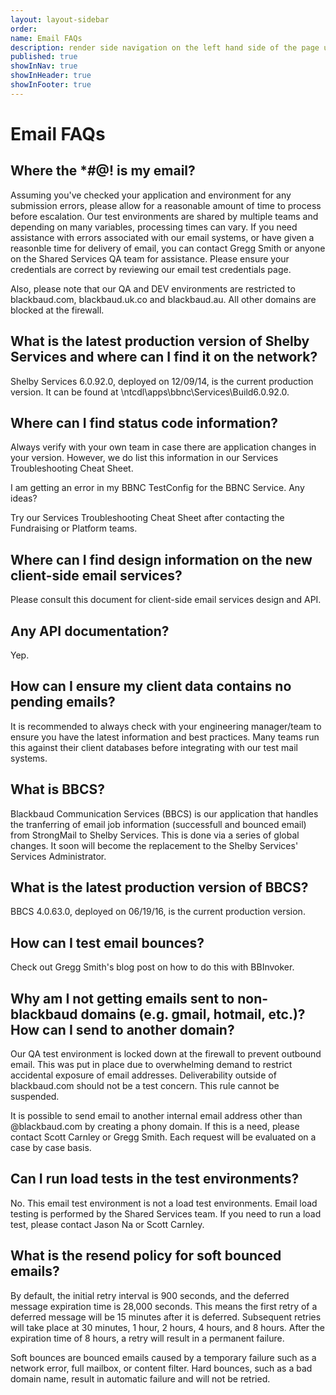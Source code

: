 ```yaml
---
layout: layout-sidebar
order: 
name: Email FAQs
description: render side navigation on the left hand side of the page using H2 tags
published: true
showInNav: true
showInHeader: true
showInFooter: true
---
```



# Email FAQs

## Where the *#@! is my email?
Assuming you've checked your application and environment for any submission errors, please allow for a reasonable amount of time to process before escalation. Our test environments are shared by multiple teams and depending on many variables, processing times can vary. If you need assistance with errors associated with our email systems, or have given a reasonble time for delivery of email, you can contact Gregg Smith or anyone on the Shared Services QA team for assistance. Please ensure your credentials are correct by reviewing our email test credentials page.

Also, please note that our QA and DEV environments are restricted to blackbaud.com, blackbaud.uk.co and blackbaud.au. All other domains are blocked at the firewall.


## What is the latest production version of Shelby Services and where can I find it on the network?

Shelby Services 6.0.92.0, deployed on 12/09/14, is the current production version. It can be found at \\ntcdl\apps\bbnc\Services\Build6.0.92.0.


## Where can I find status code information?

Always verify with your own team in case there are application changes in your version. However, we do list this information in our Services Troubleshooting Cheat Sheet.


I am getting an error in my BBNC TestConfig for the BBNC Service. Any ideas?

Try our Services Troubleshooting Cheat Sheet after contacting the Fundraising or Platform teams.


## Where can I find design information on the new client-side email services?

Please consult this document for client-side email services design and API.


## Any API documentation?

Yep.


## How can I ensure my client data contains no pending emails?

It is recommended to always check with your engineering manager/team to ensure you have the latest information and best practices. Many teams run this against their client databases before integrating with our test mail systems.


## What is BBCS?

Blackbaud Communication Services (BBCS) is our application that handles the tranferring of email job information (successfull and bounced email) from StrongMail to Shelby Services. This is done via a series of global changes. It soon will become the replacement to the Shelby Services' Services Administrator.


## What is the latest production version of BBCS?

BBCS 4.0.63.0, deployed on 06/19/16, is the current production version.


## How can I test email bounces?

Check out Gregg Smith's blog post on how to do this with BBInvoker.


## Why am I not getting emails sent to non-blackbaud domains (e.g. gmail, hotmail, etc.)? How can I send to another domain?

Our QA test environment is locked down at the firewall to prevent outbound email. This was put in place due to overwhelming demand to restrict accidental exposure of email addresses. Deliverability outside of blackbaud.com should not be a test concern.  This rule cannot be suspended.

It is possible to send email to another internal email address other than @blackbaud.com by creating a phony domain. If this is a need, please contact Scott Carnley or Gregg Smith. Each request will be evaluated on a case by case basis.


## Can I run load tests in the test environments?

No. This email test environment is not a load test environments. Email load testing is performed by the Shared Services team. If you need to run a load test, please contact Jason Na or Scott Carnley.


## What is the resend policy for soft bounced emails?

By default, the initial retry interval is 900 seconds, and the deferred message expiration time is 28,000 seconds. This means the first retry of a deferred message will be 15 minutes after it is deferred. Subsequent retries will take place at 30 minutes, 1 hour, 2 hours, 4 hours, and 8 hours. After the expiration time of 8 hours, a retry will result in a permanent failure.

Soft bounces are bounced emails caused by a temporary failure such as a network error, full mailbox, or content filter. Hard bounces, such as a bad domain name, result in automatic failure and will not be retried.